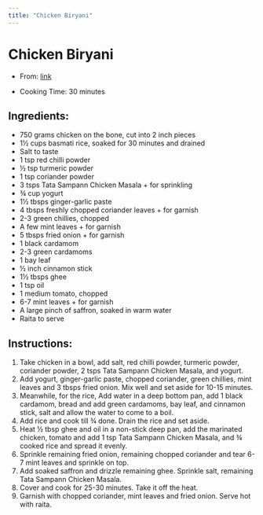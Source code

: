 ```yaml
---
title: "Chicken Biryani"
---
```


# Chicken Biryani

- From: [link](https://www.youtube.com/watch?app=desktop&v=zTQLcTTdb-Y)

- Cooking Time: 30 minutes

## Ingredients:

- 750 grams chicken on the bone, cut into 2 inch pieces
- 1½ cups basmati rice, soaked for 30 minutes and drained
- Salt to taste
- 1 tsp red chilli powder
- ½ tsp turmeric powder
- 1 tsp coriander powder
- 3 tsps Tata Sampann Chicken Masala + for sprinkling
- ¾ cup yogurt
- 1½ tbsps ginger-garlic paste
- 4 tbsps freshly chopped coriander leaves + for garnish
- 2-3 green chillies, chopped
- A few mint leaves + for garnish
- 5 tbsps fried onion + for garnish
- 1 black cardamom
- 2-3 green cardamoms
- 1 bay leaf
- ½ inch cinnamon stick
- 1½ tbsps ghee
- 1 tsp oil
- 1 medium tomato, chopped
- 6-7 mint leaves + for garnish
- A large pinch of saffron, soaked in warm water
- Raita to serve

## Instructions:

1. Take chicken in a bowl, add salt, red chilli powder, turmeric powder, coriander powder, 2 tsps Tata Sampann Chicken Masala, and yogurt.
2. Add yogurt, ginger-garlic paste, chopped coriander, green chillies, mint leaves and 3 tbsps fried onion. Mix well and set aside for 10-15 minutes.
3. Meanwhile, for the rice, Add water in a deep bottom pan, add 1 black cardamom, bread and add green cardamoms, bay leaf, and cinnamon stick, salt and allow the water to come to a boil.
4. Add rice and cook till ¾ done. Drain the rice and set aside.
5. Heat ½ tbsp ghee and oil in a non-stick deep pan, add the marinated chicken, tomato and add 1 tsp Tata Sampann Chicken Masala, and ¾ cooked rice and spread it evenly.
6. Sprinkle remaining fried onion, remaining chopped coriander and tear 6-7 mint leaves and sprinkle on top.
7. Add soaked saffron and drizzle remaining ghee. Sprinkle salt, remaining Tata Sampann Chicken Masala.
8. Cover and cook for 25-30 minutes. Take it off the heat.
9. Garnish with chopped coriander, mint leaves and fried onion. Serve hot with raita.
